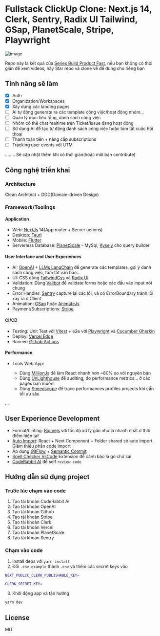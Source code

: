 # Fullstack ClickUp Clone: Next.js 14, Clerk, Sentry, Radix UI Tailwind, GSap, PlanetScale, Stripe, Playwright

![image](https://github.com/techmely/tickup/blob/main/public/images/Thumbnail.png)

Repo này là kết quả của [Series Build Product Fast](https://www.youtube.com/watch?v=XQzO26ak38Y&list=PLwJIrGynFq9B9_yPQjLdFj6Ziv9jRmCd5), nếu bạn không có thời gian để xem videos, hãy Star repo và clone về để dùng cho riêng bạn

## Tính năng sẽ làm

- [x] Auth
- [x] Organization/Workspaces
- [x] Xây dựng các landing pages
- [ ] AI tự động generate ra các template công việc/hoạt động nhóm...
- [ ] Quản lý mục tiêu tổng, danh sách công việc
- [ ] Nhóm có thể chat realtime trên Ticket/Issue đang hoạt động
- [ ] Sử dụng AI để tạo tự động danh sách công việc hoặc tóm tắt cuộc hội thoại
- [ ] Thanh toán tiền + nâng cấp subscriptions
- [ ] Tracking user events với UTM

........ Sẽ cập nhật thêm khi có thời gian(hoặc mời bạn contribute)

## Công nghệ triển khai

### Architecture

Clean Architect + DDD(Domain-driven Design)

### Framework/Toolings

#### Application

- Web: [NextJs](https://nextjs.org) 14(App router + Server actions)
- Desktop: [Tauri](https://tauri.app/)
- Mobile: [Flutter](https://flutter.dev/)
- Serverless Database: [PlanetScale](https://planetscale.com) - MySql, [Kysely](https://github.com/kysely-org/kysely) cho query builder

#### User Interface and User Experiences

- AI: [OpenAI](https://openai.com) + [LLMs LangChain](https://js.langchain.com/docs/get_started/introduction) để generate các templates, gợi ý danh sách công việc, tóm tắt văn bản...
- UI: CSS dùng [TailwindCss](https://tailwindcss.com) và [Radix UI](https://www.radix-ui.com/primitives/docs/overview/introduction)
- Validation: Dùng [Valibot](https://valibot.dev/) để validate forms hoặc các đầu vào input nói chung
- Error Handler: [Sentry](https://sentry.io) capture lại các lỗi, và có ErrorBoundary tránh lỗi xảy ra ở Client
- Animation: [GSap](https://gsap.com) hoặc [AnimateJs](https://animejs.com)
- Payment/Subscriptions: [Stripe](https://stripe.com/)

#### CI/CD

- Testing: Unit Test với [Vitest](https://vitest.dev) + e2e với [Playwright](https://playwright.dev) và [Cucumber Gherkin](https://cucumber.io)
- Deploy: [Vercel Edge](https://vercel.com/docs/edge-network/overview)
- Runner: [Github Actions](https://github.com/features/actions)

#### Performance

- Tools Web App:
  
    - Dùng [MillionJs](https://million.dev) để làm React nhanh hơn ~80% so với nguyên bản
    - Dùng [UnLighthouse](https://unlighthouse.dev) để auditing, đo performance metrics... ở các pages bạn muốn!
    - Dùng [Speedscope](https://github.com/jlfwong/speedscope) để trace performances profiles projects khi cần tối ưu sâu

...

## User Experience Development
- Format/Linting: [Biomejs](https://biomejs.dev) với tốc độ xử lý gần như là nhanh nhất ở thời điểm hiện tại!
- [Auto Import](https://github.com/unplugin/unplugin-auto-import): React + Next Component + Folder shared sẽ auto import. Giảm thiểu phần code import
- Áp dụng [GitFlow](https://www.atlassian.com/git/tutorials/comparing-workflows/gitflow-workflow) + [Semantic Commit](https://www.conventionalcommits.org/en/v1.0.0)
- [Spell Checker VsCode](https://marketplace.visualstudio.com/items?itemName=streetsidesoftware.code-spell-checker) Extension để cảnh báo là gõ chữ sai
- [CodeRabbit AI](https://coderabbit.ai) để self `review code`

## Hướng dẫn sử dụng project

### Trước lúc chạm vào code

1. Tạo tài khoản CodeRabbit AI
2. Tạo tài khoản OpenAI
3. Tạo tài khoản Github
4. Tạo tài khoản Stripe
5. Tạo tài khoản Clerk
6. Tạo tài khoản Vercel
7. Tạo tài khoản PlanetScale
8. Tạo tài khoản Sentry

### Chạm vào code

1. Install deps với `yarn install`
2. Đổi `.env.example` thành `.env` và thêm các secret keys vào

```bash
NEXT_PUBLIC_CLERK_PUBLISHABLE_KEY=

CLERK_SECRET_KEY=
```
3. Khởi động app và tận hưởng

```bash
yarn dev
```


## License

MIT
